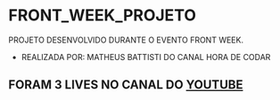 # FRONT_WEEK_PROJETO
PROJETO DESENVOLVIDO DURANTE O EVENTO FRONT WEEK. 

- REALIZADA POR: MATHEUS BATTISTI DO CANAL HORA DE CODAR

## FORAM 3 LIVES NO CANAL DO [YOUTUBE](https://www.youtube.com/@MatheusBattisti/featured)
